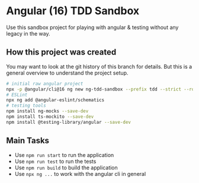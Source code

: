 # Angular (16) TDD Sandbox

Use this sandbox project for playing with angular & testing without any legacy in the way.

## How this project was created

You may want to look at the git history of this branch for details. But this is a general overview to understand the project setup.

```sh
# initial raw angular project
npx -p @angular/cli@16 ng new ng-tdd-sandbox --prefix tdd --strict --routing --style scss --directory .
# ESLint
npx ng add @angular-eslint/schematics
# testing tools
npm install ng-mocks --save-dev
npm install ts-mockito --save-dev
npm install @testing-library/angular --save-dev
```


## Main Tasks

* Use `npm run start` to run the application
* Use `npm run test` to run the tests
* Use `npm run build` to build the application
* Use `npx ng ...` to work with the angular cli in general


